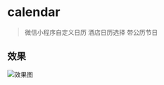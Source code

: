 # calendar
>微信小程序自定义日历 酒店日历选择 带公历节日
## 效果
![效果图](https://github.com/gaochuang159753/xcx-calendar/blob/master/images/date.png)